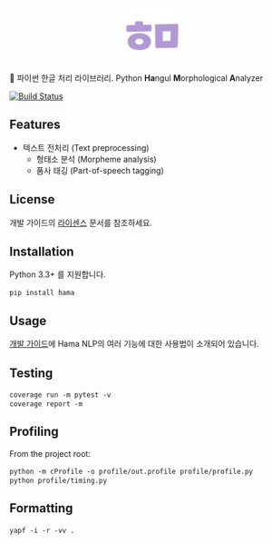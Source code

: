 <p align="center">
    <img src="https://raw.githubusercontent.com/hamanlp/hama-py/master/logo.png" height="100px" width="100px" alt="hama logo" align="center">
</p>

🦛 파이썬 한글 처리 라이브러리. Python **Ha**ngul **M**orphological **A**nalyzer

[![Build Status](https://travis-ci.org/hamanlp/hama-py.svg?branch=master)](https://travis-ci.org/hamanlp/hama-py)

## Features
* 텍스트 전처리 (Text preprocessing)
    * 형태소 분석 (Morpheme analysis)
    * 품사 태깅 (Part-of-speech tagging)

## License
개발 가이드의 [라이센스](https://www.hamanlp.org/docs/license/) 문서를 참조하세요.

## Installation
Python 3.3+ 를 지원합니다.
```
pip install hama
```

## Usage
[개발 가이드](https://www.hamanlp.org/docs/initialization)에 Hama NLP의 여러 기능에 대한 사용법이 소개되어 있습니다. 

## Testing
```
coverage run -m pytest -v
coverage report -m
```


## Profiling
From the project root:
```
python -m cProfile -o profile/out.profile profile/profile.py
python profile/timing.py
```


## Formatting
```
yapf -i -r -vv .
```

